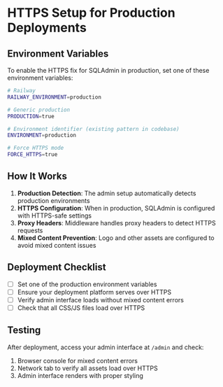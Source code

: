 # HTTPS Setup for Production Deployments

## Environment Variables

To enable the HTTPS fix for SQLAdmin in production, set one of these environment variables:

```bash
# Railway
RAILWAY_ENVIRONMENT=production

# Generic production
PRODUCTION=true

# Environment identifier (existing pattern in codebase)
ENVIRONMENT=production

# Force HTTPS mode
FORCE_HTTPS=true
```

## How It Works

1. **Production Detection**: The admin setup automatically detects production environments
2. **HTTPS Configuration**: When in production, SQLAdmin is configured with HTTPS-safe settings
3. **Proxy Headers**: Middleware handles proxy headers to detect HTTPS requests
4. **Mixed Content Prevention**: Logo and other assets are configured to avoid mixed content issues

## Deployment Checklist

- [ ] Set one of the production environment variables
- [ ] Ensure your deployment platform serves over HTTPS
- [ ] Verify admin interface loads without mixed content errors
- [ ] Check that all CSS/JS files load over HTTPS

## Testing

After deployment, access your admin interface at `/admin` and check:

1. Browser console for mixed content errors
2. Network tab to verify all assets load over HTTPS
3. Admin interface renders with proper styling
